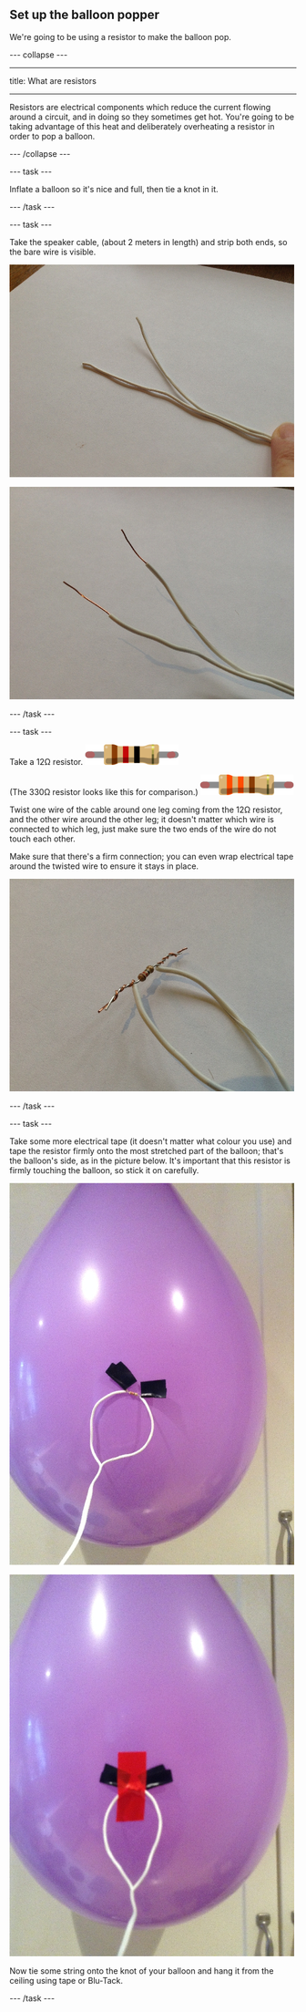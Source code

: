 ## Set up the balloon popper

We're going to be using a resistor to make the balloon pop.

--- collapse ---

---

title: What are resistors

---

Resistors are electrical components which reduce the current flowing around a circuit, and in doing so they sometimes get hot. You're going to be taking advantage of this heat and deliberately overheating a resistor in order to pop a balloon.

--- /collapse ---

--- task ---

Inflate a balloon so it's nice and full, then tie a knot in it.

--- /task ---

--- task ---

Take the speaker cable, (about 2 meters in length) and strip both ends, so the bare wire is visible.

![2-core speaker cable](images/step1_point2_wires.jpg)

![2-core speaker cable, with stripped ends](images/step1_point2_strippedwires.jpg)

--- /task ---

--- task ---

Take a 12Ω resistor. 
![12ohm resistor](images/12ohm.png)

(The 330Ω resistor looks like this for comparison.)
![330ohm resistor](images/330ohm.png)

Twist one wire of the cable around one leg coming from the 12Ω resistor, and the other wire around the other leg; it doesn't matter which wire is connected to which leg, just make sure the two ends of the wire do not touch each other.

Make sure that there's a firm connection; you can even wrap electrical tape around the twisted wire to ensure it stays in place.

![A resistor secured to speaker cable](images/step1_point3_resistor.jpg)

--- /task ---

--- task ---

Take some more electrical tape (it doesn't matter what colour you use) and tape the resistor firmly onto the most stretched part of the balloon; that's the balloon's side, as in the picture below. It's important that this resistor is firmly touching the balloon, so stick it on carefully.

![A resistor secured to the side of a balloon](images/step1_point4_positionofresistor.jpg)

![The resistor secured with even more tape!](images/step1_point4_tapedresistor.jpg)

Now tie some string onto the knot of your balloon and hang it from the ceiling using tape or Blu-Tack.

--- /task ---



